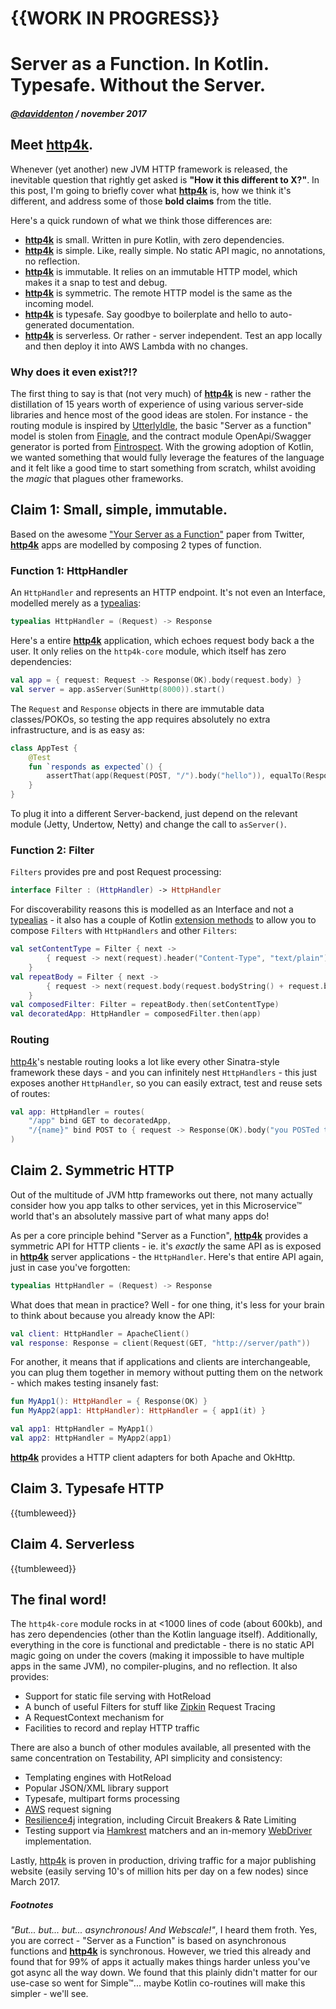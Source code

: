 # {{WORK IN PROGRESS}}

# Server as a Function. In Kotlin. Typesafe. Without the Server.

##### [@daviddenton](http://github.com/daviddenton) / november 2017

## Meet [**http4k**](https://http4k.org).

Whenever (yet another) new JVM HTTP framework is released, the inevitable question that rightly get asked is **"How it this different to X?"**. In this post, I'm going to briefly cover what [**http4k**](https://http4k.org) is, how we think it's different, and address some of those **bold claims** from the title.

Here's a quick rundown of what we think those differences are:

* [**http4k**](https://http4k.org) is small. Written in pure Kotlin, with zero dependencies.
* [**http4k**](https://http4k.org) is simple. Like, really simple. No static API magic, no annotations, no reflection.
* [**http4k**](https://http4k.org) is immutable. It relies on an immutable HTTP model, which makes it a snap to test and debug.
* [**http4k**](https://http4k.org) is symmetric. The remote HTTP model is the same as the incoming model.
* [**http4k**](https://http4k.org) is typesafe. Say goodbye to boilerplate and hello to auto-generated documentation.
* [**http4k**](https://http4k.org) is serverless. Or rather - server independent. Test an app locally and then deploy it into AWS Lambda with no changes.

### Why does it even exist?!?
The first thing to say is that (not very much) of [**http4k**](https://http4k.org) is new - rather the distillation of 15 years worth of experience of using various server-side libraries and hence most of the good ideas are stolen. For instance - the routing module is inspired by [UtterlyIdle](https://github.com/bodar/utterlyidle), the basic "Server as a function" model is stolen from [Finagle](https://twitter.github.io/finagle/), and the contract module OpenApi/Swagger generator is ported from [Fintrospect](http://fintrospect.io/). With the growing adoption of Kotlin, we wanted something that would fully leverage the features of the language and it felt like a good time to start something from scratch, whilst avoiding the *magic* that plagues other frameworks.

## Claim 1: Small, simple, immutable.
Based on the awesome ["Your Server as a Function"](https://monkey.org/~marius/funsrv.pdf) paper from Twitter, [**http4k**](https://http4k.org) apps are modelled by composing 2 types of function. 

### Function 1: HttpHandler
An `HttpHandler` and represents an HTTP endpoint. It's not even an Interface, modelled merely as a [typealias](https://kotlinlang.org/docs/reference/type-aliases.html):
```kotlin
typealias HttpHandler = (Request) -> Response
```
Here's a entire [**http4k**](https://http4k.org) application, which echoes request body back a the user. It only relies on the `http4k-core` module, which itself has zero dependencies:
```kotlin
val app = { request: Request -> Response(OK).body(request.body) }
val server = app.asServer(SunHttp(8000)).start()
```
The `Request` and `Response` objects in there are immutable data classes/POKOs, so testing the app requires absolutely no extra infrastructure, and is as easy as:
```kotlin
class AppTest {
    @Test
    fun `responds as expected`() {
        assertThat(app(Request(POST, "/").body("hello")), equalTo(Response(OK).body("hello")))
    }
}
```
To plug it into a different Server-backend, just depend on the relevant module (Jetty, Undertow, Netty) and change the call to `asServer()`.

### Function 2: Filter
`Filters` provides pre and post Request processing:
```kotlin
interface Filter : (HttpHandler) -> HttpHandler
```
For discoverability reasons this is modelled as an Interface and not a [typealias](https://kotlinlang.org/docs/reference/type-aliases.html) - it also has a couple of Kotlin [extension methods](https://kotlinlang.org/docs/reference/extensions.html) to allow you to compose `Filters` with `HttpHandlers` and other `Filters`:
```kotlin
val setContentType = Filter { next ->
        { request -> next(request).header("Content-Type", "text/plain") }
    }
val repeatBody = Filter { next ->
        { request -> next(request.body(request.bodyString() + request.bodyString() }
    }
val composedFilter: Filter = repeatBody.then(setContentType)
val decoratedApp: HttpHandler = composedFilter.then(app)
```

### Routing
[http4k](https://http4k.org)'s nestable routing looks a lot like every other Sinatra-style framework these days - and you can infinitely nest `HttpHandlers` - this just exposes another `HttpHandler`, so you can easily extract, test and reuse sets of routes:
```kotlin
val app: HttpHandler = routes(
    "/app" bind GET to decoratedApp,
    "/{name}" bind POST to { request -> Response(OK).body("you POSTed to ${request.path("name")}") }
)
```

## Claim 2. Symmetric HTTP
Out of the multitude of JVM http frameworks out there, not many actually consider how you app talks to other services, yet in this Microservice™ world that's an absolutely massive part of what many apps do!

As per a core principle behind "Server as a Function", [**http4k**](https://http4k.org) provides a symmetric API for HTTP clients - ie. it's *exactly* the same API as is exposed in [**http4k**](https://http4k.org) server applications - the `HttpHandler`. Here's that entire API again, just in case you've forgotten:
```kotlin
typealias HttpHandler = (Request) -> Response
```
What does that mean in practice? Well - for one thing, it's less for your brain to think about because you already know the API:
```kotlin
val client: HttpHandler = ApacheClient()
val response: Response = client(Request(GET, "http://server/path"))
```
For another, it means that if applications and clients are interchangeable, you can plug them together in memory without putting them on the network - which makes testing insanely fast:

```kotlin
fun MyApp1(): HttpHandler = { Response(OK) }
fun MyApp2(app1: HttpHandler): HttpHandler = { app1(it) }

val app1: HttpHandler = MyApp1()
val app2: HttpHandler = MyApp2(app1)
```
[**http4k**](https://http4k.org) provides a HTTP client adapters for both Apache and OkHttp.

## Claim 3. Typesafe HTTP
{{tumbleweed}}

## Claim 4. Serverless
{{tumbleweed}}

## The final word!
The `http4k-core` module rocks in at <1000 lines of code (about 600kb), and has zero dependencies (other than the Kotlin language itself). Additionally, everything in the core is functional and predictable - there is no static API magic going on under the covers (making it impossible to have multiple apps in the same JVM), no compiler-plugins, and no reflection. It also provides:

* Support for static file serving with HotReload
* A bunch of useful Filters for stuff like [Zipkin](http://zipkin.io/) Request Tracing
* A RequestContext mechanism for
* Facilities to record and replay HTTP traffic

There are also a bunch of other modules available, all presented with the same concentration on Testability, API simplicity and consistency:
 
* Templating engines with HotReload
* Popular JSON/XML library support
* Typesafe, multipart forms processing
* [AWS](https://aws.amazon.com/) request signing
* [Resilience4j](http://resilience4j.github.io/resilience4j/) integration, including Circuit Breakers & Rate Limiting
* Testing support via [Hamkrest](https://github.com/npryce/hamkrest) matchers and an in-memory [WebDriver](https://github.com/SeleniumHQ/selenium) implementation.

Lastly, [http4k](https://http4k.org) is proven in production, driving traffic for a major publishing website (easily serving 10's of million hits per day on a few nodes) since March 2017. 

##### Footnotes
*"But... but... but... asynchronous! And Webscale!"*, I heard them froth. Yes, you are correct - "Server as a Function" is based on asynchronous functions and [**http4k**](https://http4k.org) is synchronous. However, we tried this already and found that for 99% of apps it actually makes things harder unless you've got async all the way down. We found that this plainly didn't matter for our use-case so went for Simple™... maybe Kotlin co-routines will make this simpler - we'll see.
